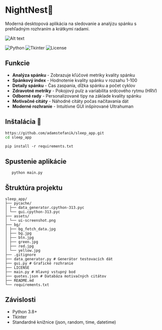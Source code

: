# NightNest🌙

Moderná desktopová aplikácia na sledovanie a analýzu spánku s prehľadným rozhraním a krátkymi radami.

![Alt text](assets/ui-screenshot.png)

![Python](https://img.shields.io/badge/Python-3.8+-blue.svg)
![Tkinter](https://img.shields.io/badge/Tkinter-8.6+-green.svg)
![License](https://img.shields.io/badge/license-MIT-blue.svg)

## Funkcie

- **Analýza spánku** - Zobrazuje kľúčové metriky kvality spánku
- **Spánkový index** - Hodnotenie kvality spánku v rozsahu 1-100
- **Detaily spánku** - Čas zaspania, dĺžka spánku a počet cyklov
- **Zdravotné metriky** - Pokojový pulz a variabilita srdcového rytmu (HRV)
- **Odborné rady** - Personalizované tipy na základe kvality spánku
- **Motivačné citáty** - Náhodné citáty počas načítavania dát 
- **Moderné rozhranie** - Intuitívne GUI inšpirované Ultrahuman

## Inštalácia 🔨

```bash
https://github.com/adamstefanik/sleep_app.git
cd sleep_app
```
```
pip install -r requirements.txt
```

## Spustenie aplikácie

```
   python main.py
```

## Štruktúra projektu

```
sleep_app/
├── pycache/
│ ├── data_generator.cpython-313.pyc
│ └── gui.cpython-313.pyc
├── assets/
│ └── ui-screenshot.png
├── bg/
│ ├── bg_fetch_data.jpg
│ ├── bg.jpg
│ ├── btn.jpg
│ ├── green.jpg
│ ├── red.jpg 
│ └── yellow.jpg 
├── .gitignore
├── data_generator.py # Generátor testovacích dát
├── gui.py # Grafické rozhranie
├── LICENSE
├── main.py # Hlavný vstupný bod
├── quotes.json # Databáza motivačných citátov
├── README.md
└── requirements.txt
```

## Závislosti

- Python 3.8+
- Tkinter
- Standardné knižnice (json, random, time, datetime)
